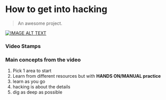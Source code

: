# How to get into hacking

> An awesome project.

[![IMAGE ALT TEXT](http://img.youtube.com/vi/9I5RAWGWj7I/0.jpg)](https://youtu.be/9I5RAWGWj7I?t=748 "How to get into hacking")

### Video Stamps


### Main concepts from the video
1. Pick 1 area to start
2. Learn from different resources but with **HANDS ON/MANUAL practice**
3. learn as you go
4. hacking is about the details
5. dig as deep as possible

